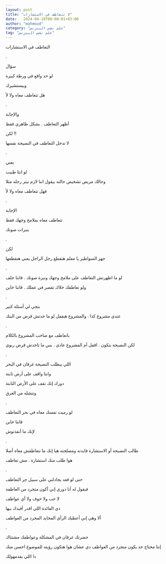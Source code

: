 ```yaml
---
layout: post
title: "لا تتعاطف في الاستشارات"
date:   2024-04-10T00:00:01+03:00
author: "mahmoud"
category: "علم نفس البيزنس"
tag: "علم نفس البيزنس"
---
```



التعاطف في الاستشارات

.

سؤال

لو حد واقع في ورطة كبيرة

وبيستشيرك

هل تتعاطف معاه ولا لأ

.

والإجابة

أظهر التعاطف . بشكل ظاهري فقط

لكن !!

لا تدخل التعاطف في النصيحة نفسها

.

يعني

لو انتا طبيب

وجالك مريض تشخيص حالته بيقول اننا لازم نبتر رجله
مثلا

فهل تتعاطف معاه ولا لأ

.

الإجابة

تتعاطف معاه بملامح وجهك فقط

بنبرات صوتك

.

لكن

جهز السواطير يا معلم هنقطع رجل الراجل يعني
هنقطعها

.

لو ما اظهرتش التعاطف على ملامح وجهك ونبرة صوتك . فانتا
جلف

ولو تعاطفك خلاك تقصر في عملك . فانتا خاين

.

بتجي لي أسئلة كتير

عندي مشروع كذا . والمشروع هيقفل لو ما خدتش قرض من
البنك

.

باتعاطف مع صاحب المشروع بالكلام

لكن النصيحة بتكون . اقفل أم المشروع عادي . بس ما تاخدش
قرض ربوي

.

اللي بيطلب النصيحة غرقان في البحر

وانتا واقف على أرض ثابتة

دورك إنك تقف على الأرض الثابتة

وتنشله من الغرق

.

لو رميت نفسك معاه في بحر التعاطف

فانتا خاين

لإنك ما أنقذتوش

.

طالب النصيحة أو الاستشارة فايدته ومصلحته هيا إنك ما
تتعاطفش معاه أصلا

هوا طلب منك استشارة . مش تعاطف

.

حتى لو قعد يجادلني على سبيل جر التعاطف

فبقول له أنا دوري إني أكون متجرد من العاطفة

لا حب ولا خوف ولا أي عواطف

دي الفائدة اللي اقدر أفيدك بيها

ألا وهي إني أعطيك الرأي المحايد المجرد من العواطف

.

حضرتك غرقان في المشكلة وعواطفك مشتتاك

إنتا محتاج حد يكون متجرد من العواطف دي عشان هوا هتكون
رؤيته للموضوع احسن منك

دا اللي بقدمهولك
